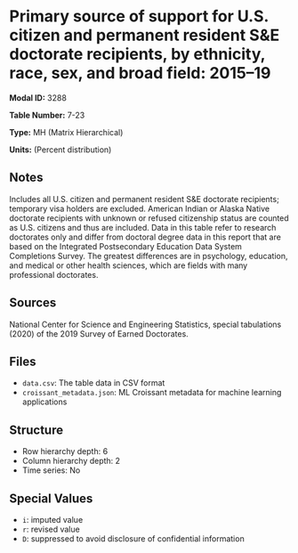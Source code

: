 # Primary source of support for U.S. citizen and permanent resident S&E doctorate recipients, by ethnicity, race, sex, and broad field: 2015–19

**Modal ID:** 3288

**Table Number:** 7-23

**Type:** MH (Matrix Hierarchical)

**Units:** (Percent distribution)

## Notes

Includes all U.S. citizen and permanent resident S&E doctorate recipients; temporary visa holders are excluded. American Indian or Alaska Native doctorate recipients with unknown or refused citizenship status are counted as U.S. citizens and thus are included. Data in this table refer to research doctorates only and differ from doctoral degree data in this report that are based on the Integrated Postsecondary Education Data System Completions Survey. The greatest differences are in psychology, education, and medical or other health sciences, which are fields with many professional doctorates.

## Sources

National Center for Science and Engineering Statistics, special tabulations (2020) of the 2019 Survey of Earned Doctorates.

## Files

- `data.csv`: The table data in CSV format
- `croissant_metadata.json`: ML Croissant metadata for machine learning applications

## Structure

- Row hierarchy depth: 6
- Column hierarchy depth: 2
- Time series: No

## Special Values

- `i`: imputed value
- `r`: revised value
- `D`: suppressed to avoid disclosure of confidential information
